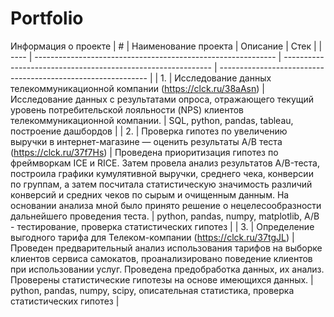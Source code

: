 # Portfolio

Информация о проекте
| #    | Наименование проекта                | Описание                                                     | Стек                                                         |
| ---- | ------------------------------------------------------------ | ------------------------------------------------------------ | ------------------------------------------------------------ |
| 1.   | Исследование данных телекоммуникационной компании (https://clck.ru/38aAsn) | Исследование данных с результатами опроса, отражающего текущий уровень потребительской лояльности (NPS) клиентов телекоммуникационной компании. | SQL, python, pandas, tableau, построение дашбордов   |
| 2.   | Проверка гипотез по увеличению выручки в интернет-магазине — оценить результаты A/B теста (https://clck.ru/37f7Hs) | Проведена приоритизация гипотез по фреймворкам ICE и RICE. Затем провела анализ результатов A/B-теста, построила графики кумулятивной выручки, среднего чека, конверсии по группам, а затем посчитала статистическую значимость различий конверсий и средних чеков по сырым и очищенным данным. На основании анализа мной было принято решение о нецелесообразности дальнейшего проведения теста. | python, pandas, numpy, matplotlib, A/В - тестирование, проверка статистических гипотез      |
| 3.   | Определение выгодного тарифа для Телеком-компании (https://clck.ru/37tgJL) | Проведен предварительный анализ использования тарифов на выборке клиентов сервиса самокатов, проанализировано поведение клиентов при использовании услуг. Проведена предобработка данных, их анализ. Проверены статистические гипотезы на основе имеющихся данных. | python, pandas, numpy, scipy, описательная статистика, проверка статистических гипотез    |

